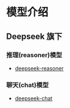 # 模型介绍

## Deepseek 旗下

### 推理(reasoner)模型

- [deepseek-reasoner](https://api-docs.deepseek.com/zh-cn/news/news250120)
  
### 聊天(chat)模型

- [deepseek-chat](https://api-docs.deepseek.com/zh-cn/news/news1226)

